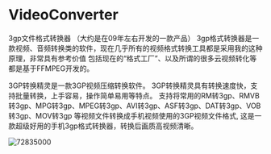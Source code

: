 # VideoConverter
3gp文件格式转换器
（大约是在09年左右开发的一款产品）
3gp格式转换器是一款视频、音频转换类的软件，现在几乎所有的视频格式转换工具都是采用我的这种原理，非常具有参考价值
包括现在的“格式工厂”、以及所谓的很多云视频转化等都是基于FFMPEG开发的。

3GP转换精灵是一款3GP视频压缩转换软件。
3GP转换精灵具有转换速度快，支持批量转换，上手容易，操作简单易用等特点。
支持将常用的RM转3gp、RMVB转3gp、MPG转3gp、MPEG转3gp、AVI转3gp、ASF转3gp、DAT转3gp、VOB转3gp、MOV转3gp 等视频文件转换成手机视频使用的3GP视频文件格式,
这是一款超级好用的手机3gp格式转换器，转换后画质高视频清晰。

![72835000](https://github.com/happyqq/VideoConverter/assets/29003131/e382f670-b4f9-4a1c-853b-62046c2630f7)

